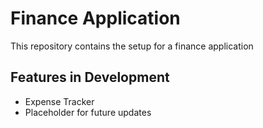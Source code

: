 # Finance Application

This repository contains the setup for a finance application

## Features in Development
- Expense Tracker
- Placeholder for future updates